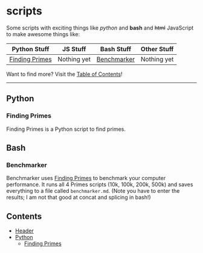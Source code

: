 # scripts
Some scripts with exciting things like _python_ and **bash** and ~~html~~ JavaScript to make awesome things like:

 Python Stuff | JS Stuff | Bash Stuff | Other Stuff 
--- | --- | --- | ---
[Finding Primes](#finding-primes) | Nothing yet | [Benchmarker](#benchmarker) | Nothing yet

Want to find more? Visit the [Table of Contents](#contents)!

---
## Python
### Finding Primes
Finding Primes is a Python script to find primes. 

## Bash
### Benchmarker
Benchmarker uses [Finding Primes](#finding-primes) to benchmark your computer performance. It runs all 4 Primes scripts (10k, 100k, 200k, 500k) and saves everything to a file called `benchmarker.md`. (Note you have to enter the results; I am not that good at concat and splicing in bash!)

## Contents
- [Header](#scripts)
- [Python](#python)
	- [Finding Primes](#finding-primes)


